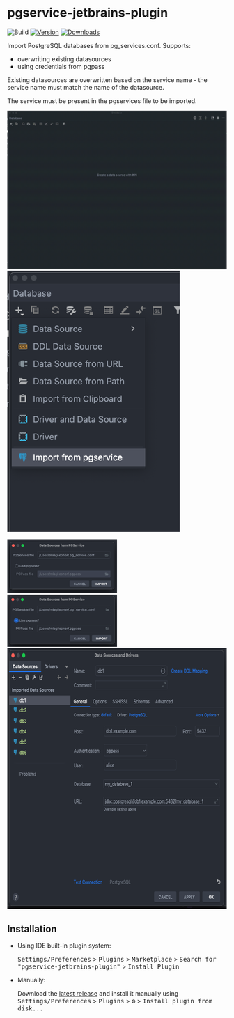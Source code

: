 # pgservice-jetbrains-plugin

![Build](https://github.com/miagilepner/pgservice-jetbrains-plugin/workflows/Build/badge.svg)
[![Version](https://img.shields.io/jetbrains/plugin/v/com.github.miagilepner.pgservice.svg)](https://plugins.jetbrains.com/plugin/com.github.miagilepner.pgservice)
[![Downloads](https://img.shields.io/jetbrains/plugin/d/com.github.miagilepner.pgservice.svg)](https://plugins.jetbrains.com/plugin/com.github.miagilepner.pgservice)

<!-- Plugin description -->
Import PostgreSQL databases from pg_services.conf. Supports:
- overwriting existing datasources
- using credentials from pgpass

Existing datasources are overwritten based on the service name - the service name must match the name of the datasource.

The service must be present in the pgservices file to be imported.  

![PGService full import](resources/import.gif)
<img src="https://github.com/miagilepner/pgservice-jetbrains-plugin/blob/59d78e21de8d70763935878b14ece5c78a302281/resources/menu.png" height=600px>

<img src="https://github.com/miagilepner/pgservice-jetbrains-plugin/blob/59d78e21de8d70763935878b14ece5c78a302281/resources/dialog.png" width=50%>
<img src="https://github.com/miagilepner/pgservice-jetbrains-plugin/blob/59d78e21de8d70763935878b14ece5c78a302281/resources/dialog2.png" width=50%>

<img src="https://github.com/miagilepner/pgservice-jetbrains-plugin/blob/59d78e21de8d70763935878b14ece5c78a302281/resources/sources.png" height=600px>

<!-- Plugin description end -->

## Installation

- Using IDE built-in plugin system:
  
  <kbd>Settings/Preferences</kbd> > <kbd>Plugins</kbd> > <kbd>Marketplace</kbd> > <kbd>Search for "pgservice-jetbrains-plugin"</kbd> >
  <kbd>Install Plugin</kbd>
  
- Manually:

  Download the [latest release](https://github.com/miagilepner/pgservice-jetbrains-plugin/releases/latest) and install it manually using
  <kbd>Settings/Preferences</kbd> > <kbd>Plugins</kbd> > <kbd>⚙️</kbd> > <kbd>Install plugin from disk...</kbd>
